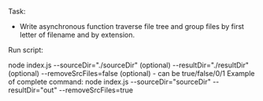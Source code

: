 Task:
- Write asynchronous function traverse file tree and group files by first letter of filename and by extension.

Run script:

node index.js 
    --sourceDir="./sourceDir" (optional)
    --resultDir="./resultDir" (optional)
    --removeSrcFiles=false (optional) - can be true/false/0/1
Example of complete command:
node index.js --sourceDir="sourceDir" --resultDir="out" --removeSrcFiles=true